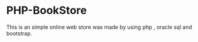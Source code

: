 # PHP-BookStore

This is an simple online web store was made by using php , oracle sql and bootstrap. 